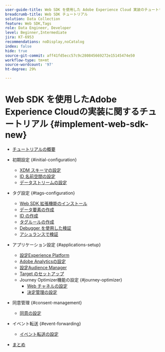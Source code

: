 ```yaml
---
user-guide-title: Web SDK を使用した Adobe Experience Cloud 実装のチュートリアル
breadcrumb-title: Web SDK チュートリアル
solution: Data Collection
feature: Web SDK,Tags
role: Data Engineer, Developer
level: Beginner,Intermediate
jira: KT-6953
recommendations: noDisplay,noCatalog
index: false
hide: true
source-git-commit: aff41fd5ecc57c9c280845669272e15145474e50
workflow-type: tm+mt
source-wordcount: '97'
ht-degree: 29%

---
```



# Web SDK を使用したAdobe Experience Cloudの実装に関するチュートリアル {#implement-web-sdk-new}

+ [チュートリアルの概要](overview.md)
+ 初期設定 {#initial-configuration}
   + [XDM スキーマの設定](configure-schemas.md)
   + [ID 名前空間の設定](configure-identities.md)
   + [データストリームの設定](configure-datastream.md)

+ タグ設定 {#tags-configuration}
   + [Web SDK 拡張機能のインストール](install-web-sdk.md)
   + [データ要素の作成](create-data-elements.md)
   + [ID の作成](create-identities.md)
   + [タグルールの作成](create-tag-rule.md)
   + [Debugger を使用した検証](validate-with-debugger.md)
   + [アシュランスで検証](validate-with-assurance.md)

+ アプリケーション設定 {#applications-setup}
   + [設定Experience Platform](setup-experience-platform.md)
   + [Adobe Analyticsの設定](setup-analytics.md)
   + [設定Audience Manager](setup-audience-manager.md)
   + [Target のセットアップ](setup-target.md)
   + Journey Optimizer機能の設定 {#journey-optimizer}
      + [Web チャネルの設定](journey-optimizer/setup-web-channel.md)
      + [決定管理の設定](journey-optimizer/setup-decision-management.md)

+ 同意管理 {#consent-management}
   + [同意の設定](setup-consent.md)

+ イベント転送 {#event-forwarding}
   + [イベント転送の設定](setup-event-forwarding.md)

+ [まとめ](conclusion.md)

